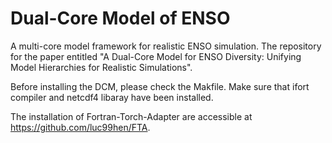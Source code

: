 # Dual-Core Model of ENSO
A multi-core model framework for realistic ENSO simulation. The repository for the paper entitled "A Dual-Core Model for ENSO Diversity: Unifying Model Hierarchies for Realistic Simulations".

Before installing the DCM, please check the Makfile.
Make sure that ifort compiler and netcdf4 libaray have been installed.

The installation of Fortran-Torch-Adapter are accessible at https://github.com/luc99hen/FTA.
